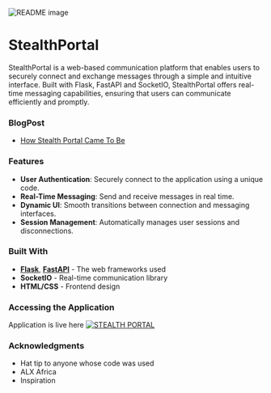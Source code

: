 <picture> <source media="(prefers-color-scheme: dark)" srcset="https://i.imgur.com/aWSUyyb.jpeg"> <source media="(prefers-color-scheme: light)" srcset="https://i.imgur.com/aWSUyyb.jpeg"> <img alt="README image" src="https://i.imgur.com/aWSUyyb.jpeg"> </picture>

# StealthPortal
StealthPortal is a web-based communication platform that enables users to securely connect and exchange messages through a simple and intuitive interface. Built with Flask, FastAPI and SocketIO, StealthPortal offers real-time messaging capabilities, ensuring that users can communicate efficiently and promptly.

### BlogPost
* [How Stealth Portal Came To Be](https://horduntech.hashnode.dev/how-stealth-portal-came-to-be-my-first-portfolio-project)

### Features

* **User Authentication**: Securely connect to the application using a unique code.
* **Real-Time Messaging**: Send and receive messages in real time.
* **Dynamic UI**: Smooth transitions between connection and messaging interfaces.
* **Session Management**: Automatically manages user sessions and disconnections.

### Built With
* [**Flask**](./wif-Flask), [**FastAPI**](./wif-FastAPI) - The web frameworks used
* **SocketIO** - Real-time communication library
* **HTML/CSS** - Frontend design

### Accessing the Application
Application is live here [![STEALTH PORTAL](https://img.shields.io/badge/STEALTH%20PORTAL-blue?style=plastic&link=https://www.hordun.tech/portal/)](https://www.hordun.tech/portal/)

### Acknowledgments
* Hat tip to anyone whose code was used
* ALX Africa
* Inspiration
